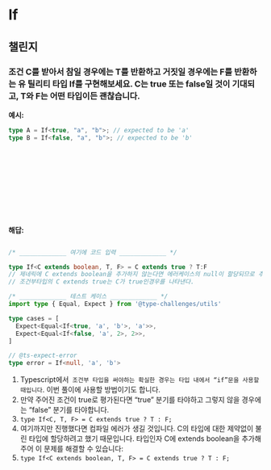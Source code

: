 # If
## 챌린지
### 조건 C를 받아서 참일 경우에는 T를 반환하고 거짓일 경우에는 F를 반환하는 유 틸리티 타입 If를 구현해보세요. C는 true 또는 false일 것이 기대되고, T와 F는 어떤 타입이든 괜찮습니다.

__예시:__

```ts
type A = If<true, "a", "b">; // expected to be 'a'
type B = If<false, "a", "b">; // expected to be 'b'
```

<br>
<br>
<br>
<br>
<br>
<br><br>
<br>

__해답:__
```ts

/* _____________ 여기에 코드 입력 _____________ */

type If<C extends boolean, T, F> = C extends true ? T:F
// 제네릭에 C extends boolean을 추가하지 않는다면 에러케이스의 null이 할당되므로 추가해주어야한다.
// 조건부타입의 C extends true는 C가 true인경우를 나타낸다.

/* _____________ 테스트 케이스 _____________ */
import type { Equal, Expect } from '@type-challenges/utils'

type cases = [
  Expect<Equal<If<true, 'a', 'b'>, 'a'>>,
  Expect<Equal<If<false, 'a', 2>, 2>>,
]

// @ts-expect-error
type error = If<null, 'a', 'b'>
```

1. Typescript에서` 조건부 타입을 써야하는 확실한 경우는 타입 내에서 “if”문을 사용할 때입니다`. 이번 풀이에 사용할 방법이기도 합니다.
2. 만약 주어진 조건이 true로 평가된다면 “true” 분기를 타야하고 그렇지 않을 경우에 는 “false” 분기를 타야합니다.
3. `type If<C, T, F> = C extends true ? T : F;`
4. 여기까지만 진행했다면 컴파일 에러가 생길 것입니다. C의 타입에 대한 제약없이 불 린 타입에 할당하려고 했기 때문입니다. 타입인자 C에 extends boolean을 추가해 주어 이 문제를 해결할 수 있습니다:
5. `type If<C extends boolean, T, F> = C extends true ? T : F;`


